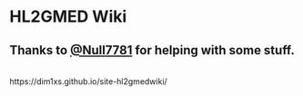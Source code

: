 # HL2GMED Wiki
## Thanks to [@Null7781](https://github.com/Null7781) for helping with some stuff. <br>
<br>
https://dim1xs.github.io/site-hl2gmedwiki/
